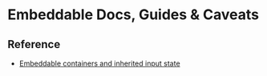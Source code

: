 # Embeddable Docs, Guides & Caveats

## Reference

- [Embeddable containers and inherited input state](./containers_and_inherited_state.md)
